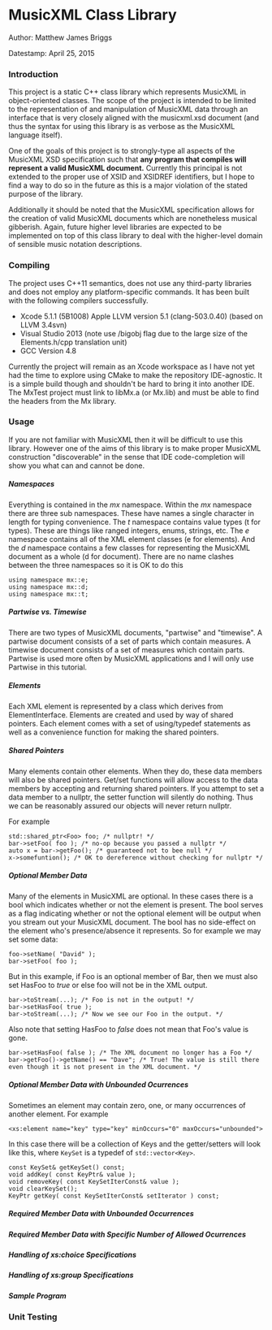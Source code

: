 MusicXML Class Library
======================

Author: Matthew James Briggs

Datestamp: April 25, 2015

### Introduction
This project is a static C++ class library which represents MusicXML in object-oriented classes.  The scope of the project is intended to be limited to the representation of and manipulation of MusicXML data through an interface that is very closely aligned with the musicxml.xsd document (and thus the syntax for using this library is as verbose as the MusicXML language itself).

One of the goals of this project is to strongly-type all aspects of the MusicXML XSD specification such that **any program that compiles will represent a valid MusicXML document.**  Currently this principal is not extended to the proper use of XSID and XSIDREF identifiers, but I hope to find a way to do so in the future as this is a major violation of the stated purpose of the library.

Additionally it should be noted that the MusicXML specification allows for the creation of valid MusicXML documents which are nonetheless musical gibberish.  Again, future higher level libraries are expected to be implemented on top of this class library to deal with the higher-level domain of sensible music notation descriptions.

### Compiling
The project uses C++11 semantics, does not use any third-party libraries and does not employ any platform-specific commands.  It has been built with the following compilers successfully.
* Xcode 5.1.1 (5B1008) Apple LLVM version 5.1 (clang-503.0.40) (based on LLVM 3.4svn)
* Visual Studio 2013 (note use /bigobj flag due to the large size of the Elements.h/cpp translation unit)
* GCC Version 4.8

Currently the project will remain as an Xcode workspace as I have not yet had the time to explore using CMake to make the repository IDE-agnostic.  It is a simple build though and shouldn't be hard to bring it into another IDE.  The MxTest project must link to libMx.a (or Mx.lib) and must be able to find the headers from the Mx library.

### Usage
If you are not familiar with MusicXML then it will be difficult to use this library.  However one of the aims of this library is to make proper MusicXML construction "discoverable" in the sense that IDE code-completion will show you what can and cannot be done.

##### Namespaces
Everything is contained in the *mx* namespace.  Within the *mx* namespace there are three sub namespaces.  These have names a single character in length for typing convenience.  The *t* namespace contains value types (t for types).  These are things like ranged integers, enums, strings, etc.  The *e* namespace contains all of the XML element classes (e for elements).  And the *d* namespace contains a few classes for representing the MusicXML document as a whole (d for document).  There are no name clashes between the three namespaces so it is OK to do this
```
using namespace mx::e;
using namespace mx::d;
using namespace mx::t;
```

##### Partwise vs. Timewise
There are two types of MusicXML documents, "partwise" and "timewise".  A partwise document consists of a set of parts which contain measures.  A timewise document consists of a set of measures which contain parts.  Partwise is used more often by MusicXML applications and I will only use Partwise in this tutorial.

##### Elements
Each XML element is represented by a class which derives from ElementInterface.  Elements are created and used by way of shared pointers.  Each element comes with a set of using/typedef statements as well as a convenience function for making the shared pointers.

##### Shared Pointers
Many elements contain other elements.  When they do, these data members will also be shared pointers.  Get/set functions will allow access to the data members by accepting and returning shared pointers.  If you attempt to set a data member to a nullptr, the setter function will silently do nothing.  Thus we can be reasonably assured our objects will never return nullptr.

For example

```
std::shared_ptr<Foo> foo; /* nullptr! */
bar->setFoo( foo ); /* no-op because you passed a nullptr */
auto x = bar->getFoo(); /* guaranteed not to bee null */
x->somefuntion(); /* OK to dereference without checking for nullptr */
```

##### Optional Member Data
Many of the elements in MusicXML are optional.  In these cases there is a bool which indicates whether or not the element is present.  The bool serves as a flag indicating whether or not the optional element will be output when you stream out your MusicXML document.  The bool has no side-effect on the element who's presence/absence it represents.  So for example we may set some data:
```
foo->setName( "David" );
bar->setFoo( foo );
```
But in this example, if Foo is an optional member of Bar, then we must also set HasFoo to *true* or else foo will not be in the XML output.
```
bar->toStream(...); /* Foo is not in the output! */
bar->setHasFoo( true );
bar->toStream(...); /* Now we see our Foo in the output. */
```
Also note that setting HasFoo to *false* does not mean that Foo's value is gone.
```
bar->setHasFoo( false ); /* The XML document no longer has a Foo */
bar->getFoo()->getName() == "Dave"; /* True! The value is still there even though it is not present in the XML document. */
```
##### Optional Member Data with Unbounded Ocurrences
Sometimes an element may contain zero, one, or many occurrences of another element.  For example
```
<xs:element name="key" type="key" minOccurs="0" maxOccurs="unbounded">
```
In this case there will be a collection of Keys and the getter/setters will look like this, where `KeySet` is a typedef of `std::vector<Key>`.
```
const KeySet& getKeySet() const;
void addKey( const KeyPtr& value );
void removeKey( const KeySetIterConst& value );
void clearKeySet();
KeyPtr getKey( const KeySetIterConst& setIterator ) const;
```

##### Required Member Data with Unbounded Occurrences

##### Required Member Data with Specific Number of Allowed Ocurrences

##### Handling of xs:choice Specifications
##### Handling of xs:group Specifications
##### Sample Program

### Unit Testing